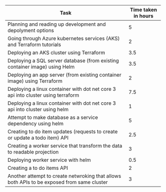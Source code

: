 Task | Time taken in hours
------------ | -------------
Planning and reading up development and depolyment options | 5
Going through Azure kubernetes services (AKS) and Terraform tutorials | 2
Deploying an AKS cluster using Terraform | 3.5
Deploying a SQL server database (from existing container image) using Helm | 3.5
Deploying an app server (from existing container image) using Terraform |2
Deploying a linux container with dot net core 3 api into cluster using terraform | 7.5
Deploying a linux container with dot net core 3 api into cluster using helm | 1
Attempt to make database as a service dependency using helm| 5
Creating to do item updates (requests to create or update a todo item) API | 2.5
Creating a worker service that transform the data to readable projection| 3
Deploying worker service with helm | 0.5
Creating a to do items API | 2
Another attempt to create netwroking that allows both APIs to be exposed from same cluster | 3



